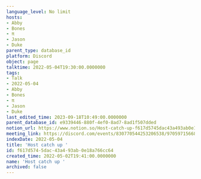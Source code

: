 ```yaml
---
language_level: No limit
hosts:
- Abby
- Bones
- π
- Jason
- Duke
parent_type: database_id
platform: Discord
object: page
talktime: 2022-05-04T19:30:00.0000000
tags:
- Talk
- 2022-05-04
- Abby
- Bones
- π
- Jason
- Duke
last_edited_time: 2023-09-18T10:49:00.0000000
parent_database_id: e9339446-880f-4ef0-8ad7-8ad1f507dded
notion_url: https://www.notion.so/Host-catch-up-f617d5745dac43a493ab0e18a766cc64
meeting_link: https://discord.com/events/830770544253206538/970597156681568276
indexDate: 2022-05-04
title: 'Host catch up '
id: f617d574-5dac-43a4-93ab-0e18a766cc64
created_time: 2022-05-02T19:41:00.0000000
name: 'Host catch up '
archived: false
---
```





